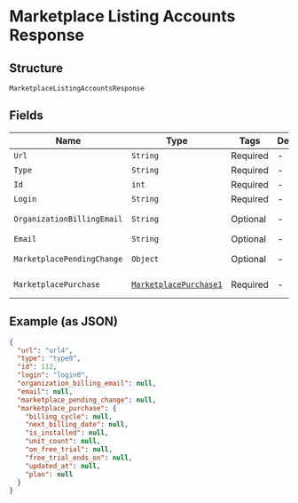 
# Marketplace Listing Accounts Response

## Structure

`MarketplaceListingAccountsResponse`

## Fields

| Name | Type | Tags | Description | Getter | Setter |
|  --- | --- | --- | --- | --- | --- |
| `Url` | `String` | Required | - | String getUrl() | setUrl(String url) |
| `Type` | `String` | Required | - | String getType() | setType(String type) |
| `Id` | `int` | Required | - | int getId() | setId(int id) |
| `Login` | `String` | Required | - | String getLogin() | setLogin(String login) |
| `OrganizationBillingEmail` | `String` | Optional | - | String getOrganizationBillingEmail() | setOrganizationBillingEmail(String organizationBillingEmail) |
| `Email` | `String` | Optional | - | String getEmail() | setEmail(String email) |
| `MarketplacePendingChange` | `Object` | Optional | - | Object getMarketplacePendingChange() | setMarketplacePendingChange(Object marketplacePendingChange) |
| `MarketplacePurchase` | [`MarketplacePurchase1`](../../doc/models/marketplace-purchase-1.md) | Required | - | MarketplacePurchase1 getMarketplacePurchase() | setMarketplacePurchase(MarketplacePurchase1 marketplacePurchase) |

## Example (as JSON)

```json
{
  "url": "url4",
  "type": "type0",
  "id": 112,
  "login": "login0",
  "organization_billing_email": null,
  "email": null,
  "marketplace_pending_change": null,
  "marketplace_purchase": {
    "billing_cycle": null,
    "next_billing_date": null,
    "is_installed": null,
    "unit_count": null,
    "on_free_trial": null,
    "free_trial_ends_on": null,
    "updated_at": null,
    "plan": null
  }
}
```

